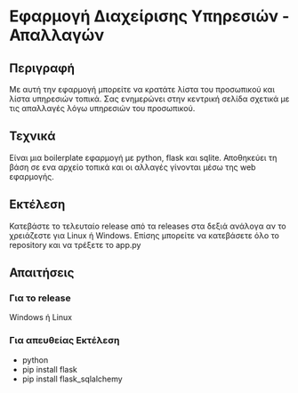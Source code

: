 # Εφαρμογή Διαχείρισης Υπηρεσιών - Απαλλαγών
## Περιγραφή
Με αυτή την εφαρμογή μπορείτε να κρατάτε λίστα του προσωπικού και λίστα υπηρεσιών τοπικά. Σας ενημερώνει στην κεντρική σελίδα σχετικά με τις απαλλαγές λόγω υπηρεσιών του προσωπικού.
## Τεχνικά
Είναι μια boilerplate εφαρμογή με python, flask και sqlite. Αποθηκεύει τη βάση σε ενα αρχείο τοπικά και οι αλλαγές γίνονται μέσω της web εφαρμογής.
## Εκτέλεση
Κατεβάστε το τελευταίο release από τα releases στα δεξιά ανάλογα αν το χρειάζεστε για Linux ή Windows.
Επίσης μπορείτε να κατεβάσετε όλο το repository και να τρέξετε το app.py
## Απαιτήσεις
### Για το release
Windows ή Linux
### Για απευθείας Εκτέλεση
- python
- pip install flask
- pip install flask_sqlalchemy